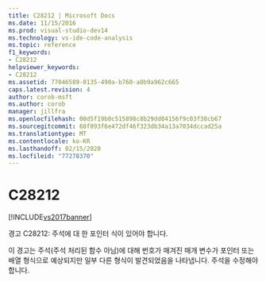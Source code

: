 ```yaml
---
title: C28212 | Microsoft Docs
ms.date: 11/15/2016
ms.prod: visual-studio-dev14
ms.technology: vs-ide-code-analysis
ms.topic: reference
f1_keywords:
- C28212
helpviewer_keywords:
- C28212
ms.assetid: 77046589-0135-490a-b760-a0b9a962c665
caps.latest.revision: 4
author: corob-msft
ms.author: corob
manager: jillfra
ms.openlocfilehash: 00d5f19b0c515898c8b29dd04156f9c03f38cb67
ms.sourcegitcommit: 68f893f6e472df46f323db34a13a7034dccad25a
ms.translationtype: MT
ms.contentlocale: ko-KR
ms.lasthandoff: 02/15/2020
ms.locfileid: "77278370"
---
```

# <a name="c28212"></a>C28212
[!INCLUDE[vs2017banner](../includes/vs2017banner.md)]

경고 C28212: 주석에 대 한 포인터 식이 있어야 합니다.  
  
 이 경고는 주석(주석 처리된 함수 아님)에 대해 번호가 매겨진 매개 변수가 포인터 또는 배열 형식으로 예상되지만 일부 다른 형식이 발견되었음을 나타냅니다. 주석을 수정해야 합니다.
